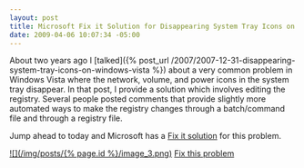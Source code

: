 ```yaml
---
layout: post
title: Microsoft Fix it Solution for Disappearing System Tray Icons on Windows Vista
date: 2009-04-06 10:07:34 -05:00
---
```


About two years ago I [talked]({% post_url /2007/2007-12-31-disappearing-system-tray-icons-on-windows-vista %}) about a very common problem in Windows Vista where the network, volume, and power icons in the system tray disappear. In that post, I provide a solution which involves editing the registry. Several people posted comments that provide slightly more automated ways to make the registry changes through a batch/command file and through a registry file.

Jump ahead to today and Microsoft has a [Fix it solution](http://support.microsoft.com/kb/945011) for this problem.

[![](/img/posts/{% page.id %}/image_3.png)](http://go.microsoft.com/?linkid=9646677) [Fix this problem](http://support.microsoft.com/kb/945011)
